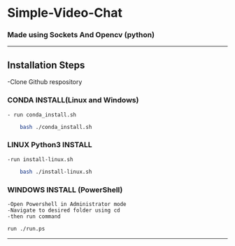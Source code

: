 # Simple-Video-Chat

### Made using Sockets And Opencv (python)
---
## **Installation Steps**

-Clone Github respository

### CONDA INSTALL(Linux and Windows)
    - run conda_install.sh
```bash 
    bash ./conda_install.sh
```

### LINUX Python3 INSTALL
    -run install-linux.sh
```bash
    bash ./install-linux.sh
```
### WINDOWS INSTALL (PowerShell)
    -Open Powershell in Administrator mode
    -Navigate to desired folder using cd
    -then run command
```bash
run ./run.ps
```
---
